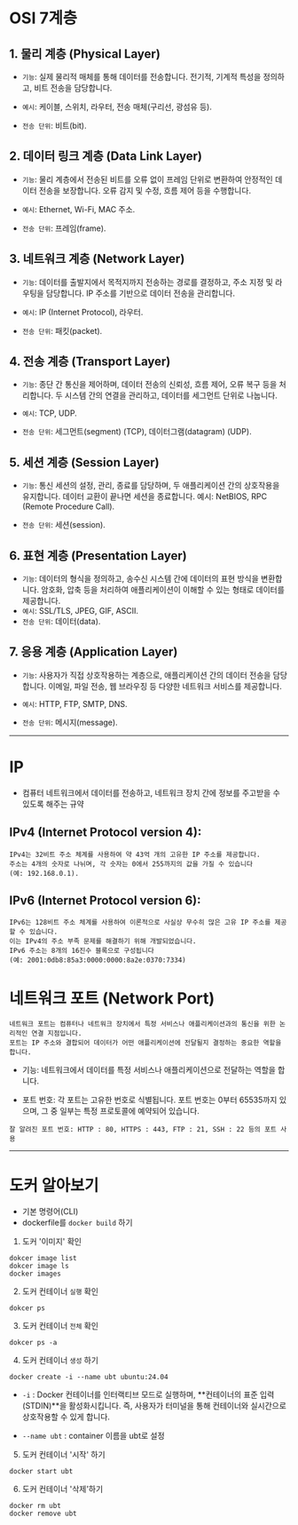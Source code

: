# OSI 7계층
## 1. 물리 계층 (Physical Layer)
- `기능`: 실제 물리적 매체를 통해 데이터를 전송합니다. 전기적, 기계적 특성을 정의하고, 비트 전송을 담당합니다.

- `예시`: 케이블, 스위치, 라우터, 전송 매체(구리선, 광섬유 등).

- `전송 단위`: 비트(bit).

## 2. 데이터 링크 계층 (Data Link Layer)
- `기능`: 물리 계층에서 전송된 비트를 오류 없이 프레임 단위로 변환하여 안정적인 데이터 전송을 보장합니다. 오류 감지 및 수정, 흐름 제어 등을 수행합니다.

- `예시`: Ethernet, Wi-Fi, MAC 주소.

- `전송 단위`: 프레임(frame).

## 3. 네트워크 계층 (Network Layer)
- `기능`: 데이터를 출발지에서 목적지까지 전송하는 경로를 결정하고, 주소 지정 및 라우팅을 담당합니다. IP 주소를 기반으로 데이터 전송을 관리합니다.

- `예시`: IP (Internet Protocol), 라우터.

- `전송 단위`: 패킷(packet).

## 4. 전송 계층 (Transport Layer)
- `기능`: 종단 간 통신을 제어하며, 데이터 전송의 신뢰성, 흐름 제어, 오류 복구 등을 처리합니다. 두 시스템 간의 연결을 관리하고, 데이터를 세그먼트 단위로 나눕니다.

- `예시`: TCP, UDP.

- `전송 단위`: 세그먼트(segment) (TCP), 데이터그램(datagram) (UDP).

## 5. 세션 계층 (Session Layer)
- `기능`: 통신 세션의 설정, 관리, 종료를 담당하며, 두 애플리케이션 간의 상호작용을 유지합니다. 데이터 교환이 끝나면 세션을 종료합니다.
예시: NetBIOS, RPC (Remote Procedure Call).

- `전송 단위`: 세션(session).

## 6. 표현 계층 (Presentation Layer)
- `기능`: 데이터의 형식을 정의하고, 송수신 시스템 간에 데이터의 표현 방식을 변환합니다. 암호화, 압축 등을 처리하여 애플리케이션이 이해할 수 있는 형태로 데이터를 제공합니다.
- `예시`: SSL/TLS, JPEG, GIF, ASCII.
- `전송 단위`: 데이터(data).

## 7. 응용 계층 (Application Layer)
- `기능`: 사용자가 직접 상호작용하는 계층으로, 애플리케이션 간의 데이터 전송을 담당합니다. 이메일, 파일 전송, 웹 브라우징 등 다양한 네트워크 서비스를 제공합니다.

- `예시`: HTTP, FTP, SMTP, DNS.
  
- `전송 단위`: 메시지(message).

---

# IP
- 컴퓨터 네트워크에서 데이터를 전송하고, 네트워크 장치 간에 정보를 주고받을 수 있도록 해주는 규약
## IPv4 (Internet Protocol version 4):
```
IPv4는 32비트 주소 체계를 사용하여 약 43억 개의 고유한 IP 주소를 제공합니다.
주소는 4개의 숫자로 나뉘며, 각 숫자는 0에서 255까지의 값을 가질 수 있습니다
(예: 192.168.0.1).
```

## IPv6 (Internet Protocol version 6):
```
IPv6는 128비트 주소 체계를 사용하여 이론적으로 사실상 무수히 많은 고유 IP 주소를 제공할 수 있습니다.
이는 IPv4의 주소 부족 문제를 해결하기 위해 개발되었습니다.
IPv6 주소는 8개의 16진수 블록으로 구성됩니다
(예: 2001:0db8:85a3:0000:0000:8a2e:0370:7334)
```

# 네트워크 포트 (Network Port)
```
네트워크 포트는 컴퓨터나 네트워크 장치에서 특정 서비스나 애플리케이션과의 통신을 위한 논리적인 연결 지점입니다.
포트는 IP 주소와 결합되어 데이터가 어떤 애플리케이션에 전달될지 결정하는 중요한 역할을 합니다.
```
- 기능: 네트워크에서 데이터를 특정 서비스나 애플리케이션으로 전달하는 역할을 합니다.
 
- 포트 번호: 각 포트는 고유한 번호로 식별됩니다. 포트 번호는 0부터 65535까지 있으며, 그 중 일부는 특정 프로토콜에 예약되어 있습니다.
```
잘 알려진 포트 번호: HTTP : 80, HTTPS : 443, FTP : 21, SSH : 22 등의 포트 사용
```
---

# 도커 알아보기

+ 기본 명령어(CLI)
+ dockerfile를 ```docker build``` 하기

1. 도커 '이미지' 확인
```
dokcer image list
dokcer image ls
docker images
```

2. 도커 컨테이너 `실행` 확인
```
dokcer ps
```

3. 도커 컨테이너 `전체` 확인
```
dokcer ps -a
```

4. 도커 컨테이너 `생성` 하기
```
docker create -i --name ubt ubuntu:24.04
```
- `-i` : Docker 컨테이너를 인터랙티브 모드로 실행하며, **컨테이너의 표준 입력(STDIN)**을 활성화시킵니다. 즉, 사용자가 터미널을 통해 컨테이너와 실시간으로 상호작용할 수 있게 합니다.

- `--name ubt` : container 이름을 ubt로 설정

5. 도커 컨테이너 '시작' 하기
```
docker start ubt
```

6. 도커 컨테이너 '삭제'하기
```
docker rm ubt
docker remove ubt
```
